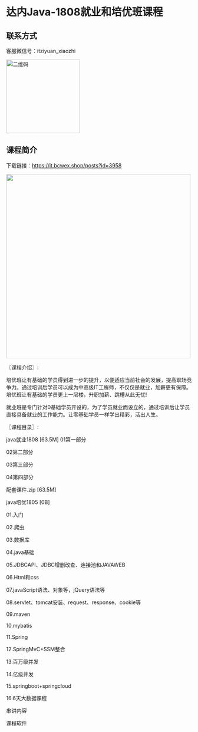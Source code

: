 # 达内Java-1808就业和培优班课程

## 联系方式

客服微信号：itziyuan_xiaozhi

<img src="https://ziyuanyun.oss-cn-guangzhou.aliyuncs.com/common/20240614073449/666b82192834a.jpg" width="200" height="200" alt="二维码">

## 课程简介

下载链接：https://it.bcwex.shop/posts?id=3958

<img src="https://ziyuanyun.oss-cn-guangzhou.aliyuncs.com/yun/20240515185528/664494a0cf6f3.jpg" width="500" alt="">

  〖课程介绍〗:

 培优班让有基础的学员得到进一步的提升，以便适应当前社会的发展，提高职场竞争力。通过培训后学员可以成为中高级IT工程师，不仅仅是就业，加薪更有保障。培优班让有基础的学员更上一层楼，升职加薪、跳槽从此无忧!

 就业班是专门针对0基础学员开设的，为了学员就业而设立的，通过培训后让学员直接具备就业的工作能力。让零基础学员一样学出精彩，活出人生。

 〖课程目录〗:

 java就业1808 [63.5M] 01第一部分

 02第二部分

 03第三部分

 04第四部分

 配套课件.zip [63.5M]

 java培优1805 [0B]

 01.入门

 02.爬虫

 03.数据库

 04.java基础

 05.JDBCAPI、JDBC增删改查、连接池和JAVAWEB

 06.Html和css

 07.javaScript语法、对象等，jQuery语法等

 08.servlet、tomcat安装、request、response、cookie等

 09.maven

 10.mybatis

 11.Spring

 12.SpringMvC+SSM整合

 13.百万级并发

 14.亿级并发

 15.springboot+springcloud

 16.6天大数据课程

 串讲内容

 课程软件 

  